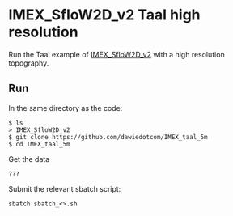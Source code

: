 # IMEX_SfloW2D_v2 Taal high resolution

Run the Taal example of [IMEX_SfloW2D_v2]() with a high resolution topography.

## Run

In the same directory as the code:

```bin
$ ls
> IMEX_SfloW2D_v2
$ git clone https://github.com/dawiedotcom/IMEX_taal_5m
$ cd IMEX_taal_5m
```

Get the data
```bin
???
```

Submit the relevant sbatch script:
```bin
sbatch sbatch_<>.sh
```
